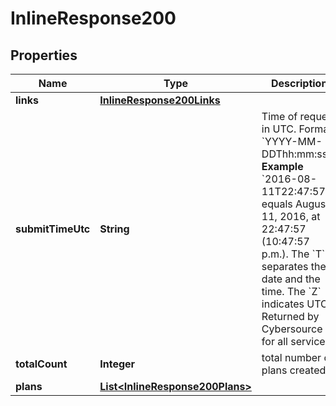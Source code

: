 
# InlineResponse200

## Properties
Name | Type | Description | Notes
------------ | ------------- | ------------- | -------------
**links** | [**InlineResponse200Links**](InlineResponse200Links.md) |  |  [optional]
**submitTimeUtc** | **String** | Time of request in UTC. Format: &#x60;YYYY-MM-DDThh:mm:ssZ&#x60; **Example** &#x60;2016-08-11T22:47:57Z&#x60; equals August 11, 2016, at 22:47:57 (10:47:57 p.m.). The &#x60;T&#x60; separates the date and the time. The &#x60;Z&#x60; indicates UTC.  Returned by Cybersource for all services.  |  [optional]
**totalCount** | **Integer** | total number of plans created |  [optional]
**plans** | [**List&lt;InlineResponse200Plans&gt;**](InlineResponse200Plans.md) |  |  [optional]



